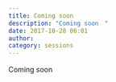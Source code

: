 ```yaml
---
title: Coming soon　
description: "Coming soon　"
date: 2017-10-28 06:01
author: 
category: sessions
---
```

Coming soon　